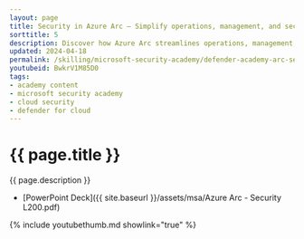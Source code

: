 ```yaml
---
layout: page
title: Security in Azure Arc — Simplify operations, management, and security across distributed environments
sorttitle: 5
description: Discover how Azure Arc streamlines operations, management, and security across distributed environments. Explore hybrid and multi-cloud trends, get an overview of Azure Arc, and learn about its deployment capabilities. Also dive into how Azure Arc handles cyber risk, ensures compliance, manages cloud sprawl, and integrates with services like Microsoft Defender for Cloud, Microsoft Sentinel, and Azure Policy. Lastly, analyze best practices for hybrid cloud adoption and next steps for onboarding non-Azure resources to Azure Arc.
updated: 2024-04-18
permalink: /skilling/microsoft-security-academy/defender-academy-arc-security
youtubeid: BwkrV1M85D0
tags: 
- academy content
- microsoft security academy
- cloud security
- defender for cloud
---
```


# {{ page.title }}

{{ page.description }}

* [PowerPoint Deck]({{ site.baseurl }}/assets/msa/Azure Arc - Security L200.pdf)

{% include youtubethumb.md showlink="true" %}